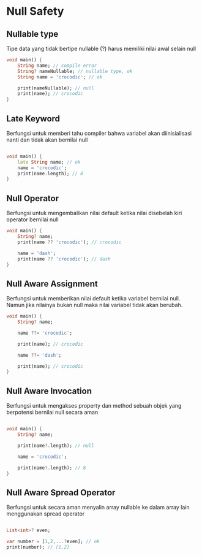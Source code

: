 # Null Safety

## Nullable type
Tipe data yang tidak bertipe nullable (?) harus memiliki nilai awal selain null

```dart
void main() {
    String name; // compile error
    String? nameNullable; // nullable type, ok
    String name = 'crocodic'; // ok

    print(nameNullable); // null
    print(name); // crocodic
}
```

## Late Keyword
Berfungsi untuk memberi tahu compiler bahwa variabel akan diinisialisasi nanti dan tidak akan bernilai null
```dart

void main() {
    late String name; // ok
    name = 'crocodic';
    print(name.length); // 8
}

```

## Null Operator
Berfungsi untuk mengembalikan nilai default ketika nilai disebelah kiri operator bernilai null
```dart
void main() {
    String? name;
    print(name ?? 'crocodic'); // crocodic

    name = 'dash';
    print(name ?? 'crocodic'); // dash
}
```

## Null Aware Assignment
Berfungsi untuk memberikan nilai default ketika variabel bernilai null. Namun jika nilainya bukan null maka nilai variabel tidak akan berubah.
```dart
void main() {
    String? name;

    name ??= 'crocodic';

    print(name); // crocodic

    name ??= 'dash';

    print(name); // crocodic
}
```

## Null Aware Invocation
Berfungsi untuk mengakses property dan method sebuah objek yang berpotensi bernilai null secara aman
```dart

void main() {
    String? name;

    print(name?.length); // null

    name = 'crocodic';

    print(name?.length); // 8
}

```

## Null Aware Spread Operator
Berfungsi untuk secara aman menyalin array nullable ke dalam array lain menggunakan spread operator

```dart

List<int>? even;

var number = [1,2,...?even]; // ok
print(number); // [1,2]


```